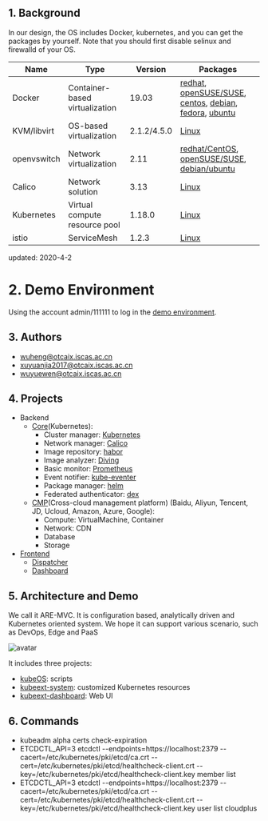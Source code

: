 ## 1. Background

In our design, the OS includes Docker, kubernetes, and you can get the packages by yourself.
Note that you should first disable selinux and firewalld of your OS.

| Name        | Type      | Version |  Packages  |   
| ------      | ------    | ------  | ------      |
| Docker      | Container-based virtualization | 19.03   | [redhat](https://docs.docker.com/install/linux/docker-ee/rhel/), [openSUSE/SUSE](https://docs.docker.com/install/linux/docker-ee/suse/), [centos](https://docs.docker.com/install/linux/docker-ce/centos/), [debian](https://docs.docker.com/install/linux/docker-ce/debian/), [fedora](https://docs.docker.com/install/linux/docker-ce/fedora/), [ubuntu](https://docs.docker.com/install/linux/docker-ce/ubuntu/) |
| KVM/libvirt  | OS-based virtualization  | 2.1.2/4.5.0   | [Linux](https://www.qemu.org/download/#linux) |
| openvswitch  | Network virtualization | 2.11    | [redhat/CentOS](http://docs.openvswitch.org/en/latest/intro/install/distributions/#red-hat), [openSUSE/SUSE](http://docs.openvswitch.org/en/latest/intro/install/distributions/#opensuse), [debian/ubuntu](http://docs.openvswitch.org/en/latest/intro/install/distributions/#debian) |
| Calico      | Network solution        | 3.13  | [Linux](https://docs.projectcalico.org/v3.9/getting-started/kubernetes/) |
| Kubernetes   | Virtual compute resource pool  | 1.18.0  | [Linux](https://docs.kubernetes.io/) |
| istio        | ServiceMesh | 1.2.3   | [Linux](https://istio.io/docs/setup/kubernetes/install/kubernetes/) |


updated: 2020-4-2


# 2. Demo Environment

Using the account admin/111111 to log in the [demo environment](http://39.106.124.113:9537/).

## 3. Authors

- wuheng@otcaix.iscas.ac.cn
- xuyuanjia2017@otcaix.iscas.ac.cn
- wuyuewen@otcaix.iscas.ac.cn


## 4. Projects

- Backend
  - [Core](core-yamls)(Kubernetes):
    - Cluster manager: [Kubernetes](https://github.com/kubernetes/kubernetes)
    - Network manager: [Calico](https://github.com/projectcalico/calico)
    - Image repository: [habor](https://github.com/goharbor/harbor)
    - Image analyzer: [Diving](https://github.com/vicanso/diving)
    - Basic monitor: [Prometheus](https://github.com/prometheus/prometheus)
    - Event notifier: [kube-eventer](https://github.com/AliyunContainerService/kube-eventer)
    - Package manager: [helm](https://github.com/helm/helm)
    - Federated authenticator: [dex](https://github.com/dexidp/dex)
  - [CMP](cmp-yamls)(Cross-cloud management platform) (Baidu, Aliyun, Tencent, JD, Ucloud, Amazon, Azure, Google):
    - Compute: VirtualMachine, Container
    - Network: CDN
    - Database
    - Storage
 - [Frontend](frontend-yamls)
    - [Dispatcher](https://github.com/kubesys/kubeext-system)
    - [Dashboard](https://github.com/kubesys/kubeext-dashboard)

## 5. Architecture and Demo

We call it ARE-MVC. It is configuration based, analytically driven and Kubernetes oriented system.
We hope it can support various scenario, such as DevOps, Edge and PaaS

![avatar](https://github.com/kubesys/kubeOS/blob/master/imgs/arch.png)

It includes three projects:

- [kubeOS](https://github.com/kubesys/kubeOS): scripts
- [kubeext-system](https://github.com/kubesys/kubeext-system): customized Kubernetes resources
- [kubeext-dashboard](https://github.com/kubesys/kubeext-dashboard): Web UI

## 6. Commands

- kubeadm alpha certs check-expiration
- ETCDCTL_API=3 etcdctl --endpoints=https://localhost:2379 --cacert=/etc/kubernetes/pki/etcd/ca.crt --cert=/etc/kubernetes/pki/etcd/healthcheck-client.crt --key=/etc/kubernetes/pki/etcd/healthcheck-client.key member list
- ETCDCTL_API=3 etcdctl --endpoints=https://localhost:2379 --cacert=/etc/kubernetes/pki/etcd/ca.crt --cert=/etc/kubernetes/pki/etcd/healthcheck-client.crt --key=/etc/kubernetes/pki/etcd/healthcheck-client.key user list
cloudplus

